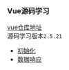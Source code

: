 ### Vue源码学习
[vue仓库地址](https://github.com/vuejs/vue)  
源码学习版本`2.5.21`

- [初始化](https://github.com/cloudtian/blogs/blob/master/vue/init.md)
- [数据响应](https://github.com/cloudtian/blogs/blob/master/vue/data-reactive.md)